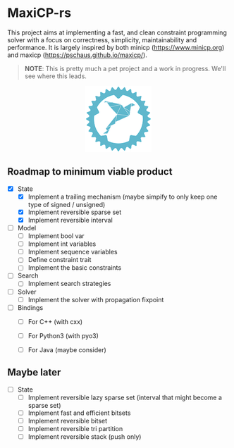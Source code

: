 # MaxiCP-rs

This project aims at implementing a fast, and clean constraint programming
solver with a focus on correctness, simplicity, maintainability and
performance. It is largely inspired by both minicp (https://www.minicp.org) and
maxicp (https://pschaus.github.io/maxicp/).

> **NOTE**: 
> This is pretty much a pet project and a work in progress. 
> We'll see where this leads.

<p align="center">
	<img src="./resources/maxicp-rs_small.png" alt="maxicp-rs-logo" />
</p>

## Roadmap to minimum viable product
* [X] State
    * [X] Implement a trailing mechanism (maybe simpify to only keep one type of signed / unsigned)
    * [X] Implement reversible sparse set
    * [X] Implement reversible interval
* [ ] Model
    * [ ] Implement bool var 
    * [ ] Implement int variables
	* [ ] Implement sequence variables
	* [ ] Define constraint trait
	* [ ] Implement the basic constraints
* [ ] Search
    * [ ] Implement search strategies
* [ ] Solver
    * [ ] Implement the solver with propagation fixpoint
* [ ] Bindings
	* [ ] For C++ (with cxx)
	* [ ] For Python3 (with pyo3)
	* [ ] For Java (maybe consider)



## Maybe later
* [ ] State
    * [ ] Implement reversible lazy sparse set (interval that might become a sparse set)
    * [ ] Implement fast and efficient bitsets
    * [ ] Implement reversible bitset
	* [ ] Implement reversible tri partition 
	* [ ] Implement reversible stack (push only)